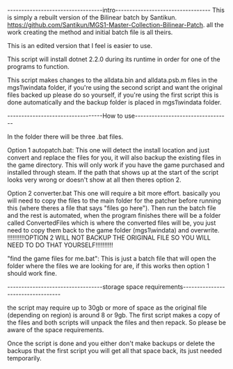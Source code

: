 ----------------------------------intro----------------------------------
This is simply a rebuilt version of the Bilinear batch by Santikun.
https://github.com/Santikun/MGS1-Master-Collection-Bilinear-Patch.
all the work creating the method and initial batch file is all theirs.

This is an edited version that I feel is easier to use.


This script will install dotnet 2.2.0 during its runtime in order for one of the programs to function.

This script makes changes to the alldata.bin and alldata.psb.m files in the mgs1\windata folder, if you're using the second script and want the original files backed up please do so yourself, if you're using the first script this is done automatically and the backup folder is placed in mgs1\windata folder.

----------------------------------How to use----------------------------------


In the folder there will be three .bat files.

Option 1 autopatch.bat:
This one will detect the install location and just convert and replace the files for you, it will also backup the existing files in the game directory.
This will only work if you have the game purchased and installed through steam. If the path that shows up at the start of the script looks very wrong or doesn't show at all then theres option 2.

Option 2 converter.bat
This one will require a bit more effort.
basically you will need to copy the files to the main folder for the patcher before running this (where theres a file that says "files go here").
Then run the batch file and the rest is automated, when the program finishes there will be a folder called ConvertedFiles which is where the converted files will be, you just need to copy them back to the game folder (mgs1\windata) and overwrite.
!!!!!!!!!!OPTION 2 WILL NOT BACKUP THE ORIGINAL FILE SO YOU WILL NEED TO DO THAT YOURSELF!!!!!!!!!!

"find the game files for me.bat":
This is just a batch file that will open the folder where the files we are looking for are, if this works then option 1 should work fine.


----------------------------------storage space requirements----------------------------------


the script may require up to 30gb or more of space as the original file (depending on region) is around 8 or 9gb.
The first script makes a copy of the files and both scripts will unpack the files and then repack. So please be aware of the space requirements.

Once the script is done and you either don't make backups or delete the backups that the first script you will get all that space back, its just needed temporarily.
